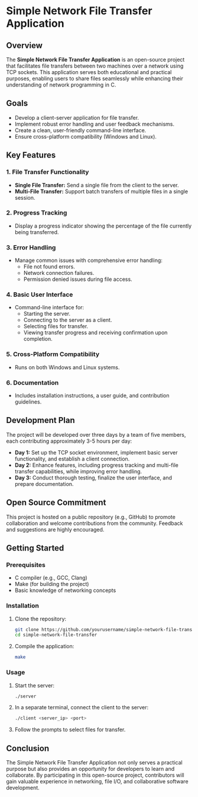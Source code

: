 # Simple Network File Transfer Application

## Overview
The **Simple Network File Transfer Application** is an open-source project that facilitates file transfers between two machines over a network using TCP sockets. This application serves both educational and practical purposes, enabling users to share files seamlessly while enhancing their understanding of network programming in C.

## Goals
- Develop a client-server application for file transfer.
- Implement robust error handling and user feedback mechanisms.
- Create a clean, user-friendly command-line interface.
- Ensure cross-platform compatibility (Windows and Linux).

## Key Features

### 1. File Transfer Functionality
- **Single File Transfer:** Send a single file from the client to the server.
- **Multi-File Transfer:** Support batch transfers of multiple files in a single session.

### 2. Progress Tracking
- Display a progress indicator showing the percentage of the file currently being transferred.

### 3. Error Handling
- Manage common issues with comprehensive error handling:
  - File not found errors.
  - Network connection failures.
  - Permission denied issues during file access.

### 4. Basic User Interface
- Command-line interface for:
  - Starting the server.
  - Connecting to the server as a client.
  - Selecting files for transfer.
  - Viewing transfer progress and receiving confirmation upon completion.

### 5. Cross-Platform Compatibility
- Runs on both Windows and Linux systems.

### 6. Documentation
- Includes installation instructions, a user guide, and contribution guidelines.

## Development Plan
The project will be developed over three days by a team of five members, each contributing approximately 3-5 hours per day:
- **Day 1:** Set up the TCP socket environment, implement basic server functionality, and establish a client connection.
- **Day 2:** Enhance features, including progress tracking and multi-file transfer capabilities, while improving error handling.
- **Day 3:** Conduct thorough testing, finalize the user interface, and prepare documentation.

## Open Source Commitment
This project is hosted on a public repository (e.g., GitHub) to promote collaboration and welcome contributions from the community. Feedback and suggestions are highly encouraged.

## Getting Started

### Prerequisites
- C compiler (e.g., GCC, Clang)
- Make (for building the project)
- Basic knowledge of networking concepts

### Installation
1. Clone the repository:
   ```bash
   git clone https://github.com/yourusername/simple-network-file-transfer.git
   cd simple-network-file-transfer
   ```

2. Compile the application:
   ```bash
   make
   ```

### Usage
1. Start the server:
   ```bash
   ./server
   ```

2. In a separate terminal, connect the client to the server:
   ```bash
   ./client <server_ip> <port>
   ```

3. Follow the prompts to select files for transfer.

## Conclusion
The Simple Network File Transfer Application not only serves a practical purpose but also provides an opportunity for developers to learn and collaborate. By participating in this open-source project, contributors will gain valuable experience in networking, file I/O, and collaborative software development.
